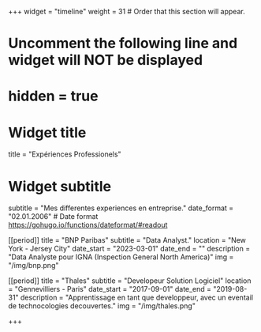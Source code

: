 +++
widget = "timeline"
weight = 31  # Order that this section will appear.

# Uncomment the following line and widget will NOT be displayed
# hidden = true

# Widget title
title = "Expériences Professionels"
# Widget subtitle

subtitle = "Mes differentes experiences en entreprise."
date_format = "02.01.2006" # Date format https://gohugo.io/functions/dateformat/#readout

[[period]]
  title = "BNP Paribas"
  subtitle = "Data Analyst."
  location = "New York - Jersey City"
  date_start = "2023-03-01"
  date_end = ""
  description = "Data Analyste pour IGNA (Inspection General North America)"
  img = "/img/bnp.png"

[[period]]
  title = "Thales"
  subtitle = "Developeur Solution Logiciel"
  location = "Gennevilliers - Paris"
  date_start = "2017-09-01"
  date_end = "2019-08-31"
  description = "Apprentissage en tant que developpeur, avec un eventail de technocologies decouvertes."
  img = "/img/thales.png"

  
+++